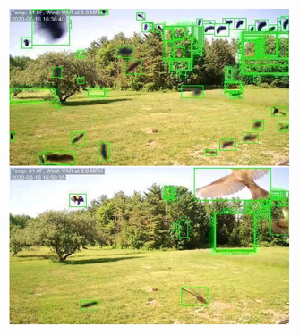 ![20200616-161906-164911](in/20200616/20200616-161906-164911_0_.jpg)
![20200616-164916-171921](in/20200616/20200616-164916-171921_0_.jpg)
